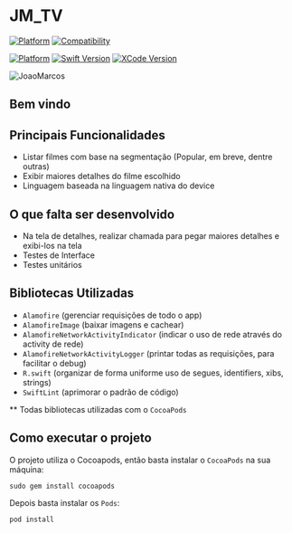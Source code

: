 # JM_TV

[![Platform](https://img.shields.io/badge/Platform-iOS-blue.svg?style=for-the-badge)](https://www.apple.com/br/ios/ios-11/)
[![Compatibility](https://img.shields.io/badge/Compatibility-iPhone%20|%20iPad-lightgrey.svg?style=for-the-badge)](https://www.apple.com/br/iphone/)

[![Platform](https://img.shields.io/badge/iOS_Version-11.0+-green.svg?style=for-the-badge)](https://www.apple.com/br/ios/ios-11/)
[![Swift Version](https://img.shields.io/badge/swift-4.1-orange.svg?style=for-the-badge)](https://swift.org/)
[![XCode Version](https://img.shields.io/badge/Xcode_Version-9.3+-blue.svg?style=for-the-badge)](https://developer.apple.com/xcode/)

![JoaoMarcos](https://i0.wp.com/fllwtv.files.wordpress.com/2018/04/j-logo.png?ssl=1&w=450)

## Bem vindo

## Principais Funcionalidades
- Listar filmes com base na segmentação (Popular, em breve, dentre outras)
- Exibir maiores detalhes do filme escolhido
- Linguagem baseada na linguagem nativa do device

## O que falta ser desenvolvido
- Na tela de detalhes, realizar chamada para pegar maiores detalhes e exibi-los na tela
- Testes de Interface
- Testes unitários

## Bibliotecas Utilizadas 
- `Alamofire` (gerenciar requisições de todo o app)
- `AlamofireImage` (baixar imagens e cachear)
- `AlamofireNetworkActivityIndicator` (indicar o uso de rede através do activity de rede)
- `AlamofireNetworkActivityLogger` (printar todas as requisições, para facilitar o debug)
- `R.swift` (organizar de forma uniforme uso de segues, identifiers, xibs, strings)
- `SwiftLint` (aprimorar o padrão de código)

** Todas bibliotecas utilizadas com o `CocoaPods`

## Como executar o projeto
O projeto utiliza o Cocoapods, então basta instalar o `CocoaPods` na sua máquina:
```shell
sudo gem install cocoapods
```
Depois basta instalar os `Pods`:
```shell
pod install
```


